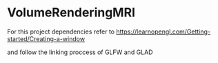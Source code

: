 # VolumeRenderingMRI

For this project dependencies refer to https://learnopengl.com/Getting-started/Creating-a-window

and follow the linking proccess of GLFW and GLAD 
